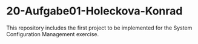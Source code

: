 # 20-Aufgabe01-Holeckova-Konrad
This repository includes the first project to be implemented for the System Configuration Management exercise.
